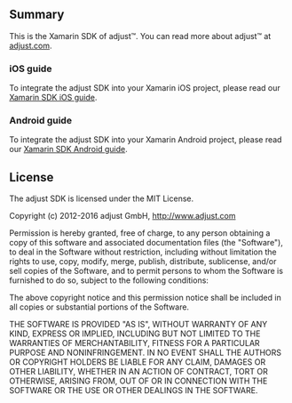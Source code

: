 ## Summary

This is the Xamarin SDK of adjust™. You can read more about adjust™ at [adjust.com].

### iOS guide

To integrate the adjust SDK into your Xamarin iOS project, please read our [Xamarin SDK iOS guide][xamarin_ios].

### Android guide

To integrate the adjust SDK into your Xamarin Android project, please read our [Xamarin SDK Android guide][xamarin_android].

[adjust.com]:       http://adjust.com

[xamarin_ios]:      doc/ios/ios.md
[xamarin_android]:  doc/android/android.md

## License

The adjust SDK is licensed under the MIT License.

Copyright (c) 2012-2016 adjust GmbH, http://www.adjust.com

Permission is hereby granted, free of charge, to any person obtaining a copy of
this software and associated documentation files (the "Software"), to deal in
the Software without restriction, including without limitation the rights to
use, copy, modify, merge, publish, distribute, sublicense, and/or sell copies
of the Software, and to permit persons to whom the Software is furnished to do
so, subject to the following conditions:

The above copyright notice and this permission notice shall be included in all
copies or substantial portions of the Software.

THE SOFTWARE IS PROVIDED "AS IS", WITHOUT WARRANTY OF ANY KIND, EXPRESS OR
IMPLIED, INCLUDING BUT NOT LIMITED TO THE WARRANTIES OF MERCHANTABILITY,
FITNESS FOR A PARTICULAR PURPOSE AND NONINFRINGEMENT. IN NO EVENT SHALL THE
AUTHORS OR COPYRIGHT HOLDERS BE LIABLE FOR ANY CLAIM, DAMAGES OR OTHER
LIABILITY, WHETHER IN AN ACTION OF CONTRACT, TORT OR OTHERWISE, ARISING FROM,
OUT OF OR IN CONNECTION WITH THE SOFTWARE OR THE USE OR OTHER DEALINGS IN THE
SOFTWARE.
